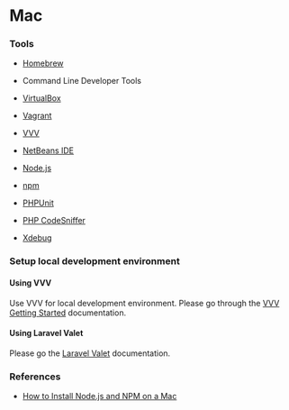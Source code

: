# Mac

### **Tools**

* [Homebrew](https://brew.sh/ "Homebrew")

* Command Line Developer Tools

* [VirtualBox](https://www.virtualbox.org/ "VirtualBox")

* [Vagrant](https://www.vagrantup.com/ "Vagrant")

* [VVV](https://varyingvagrantvagrants.org/ "Varying Vagrant Vagrants")

* [NetBeans IDE](https://netbeans.org/downloads/ "NetBeans IDE")

* [Node.js](https://nodejs.org/en/ "Node.js")

* [npm](https://www.npmjs.com/ "npm")

* [PHPUnit](https://phpunit.de/manual/current/en/installation.html "PHPUnit")

* [PHP CodeSniffer](//tools/code-sniffer.md)

* [Xdebug](https://xdebug.org/)

### Setup local development environment

#### Using VVV

Use VVV for local development environment. Please go through the [VVV Getting Started](https://varyingvagrantvagrants.org/docs/en-US/installation/) documentation.

#### Using Laravel Valet

Please go the [Laravel Valet](https://laravel.com/docs/5.5/valet) documentation.

### **References**

* [How to Install Node.js and NPM on a Mac](http://blog.teamtreehouse.com/install-node-js-npm-mac)



